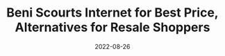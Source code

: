 ---
title: Beni Scourts Internet for Best Price, Alternatives for Resale Shoppers
date: "2022-08-26"
template: "news"
draft: false
slug: "/news/start-up-beni-best-price-alternatives-for-resale-shoppers-tech-trends-funding"
category: "News"
tags:
  - "News"
links:
  - title: Read on WWD
    link: https://wwd.com/sustainability/other/start-up-beni-best-price-alternatives-for-resale-shoppers-tech-trends-funding-1235305047/
description: "Ahead of Secondhand September, resale start-ups reveal new spend, trends, funding and tech."
---